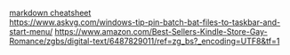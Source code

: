 [markdown cheatsheet](https://www.markdownguide.org/cheat-sheet)  
https://www.askvg.com/windows-tip-pin-batch-bat-files-to-taskbar-and-start-menu/
https://www.amazon.com/Best-Sellers-Kindle-Store-Gay-Romance/zgbs/digital-text/6487829011/ref=zg_bs?_encoding=UTF8&tf=1

